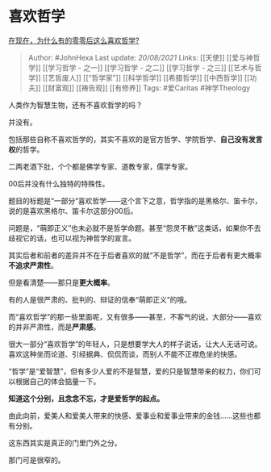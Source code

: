 # 喜欢哲学
[在现在，为什么有的零零后这么喜欢哲学?](https://www.zhihu.com/question/436744133/answer/2073251596)

> Author: #JohnHexa 
Last update: *20/08/2021* 
Links: [[天使]] [[爱与神哲学]] [[学习哲学 - 之一]] [[学习哲学 - 之二]] [[学习哲学 - 之三]] [[艺术与哲学]] [[艺哲废人]] [[“哲学家”]] [[科学哲学]] [[希腊哲学]] [[中西哲学]] [[功夫]] [[财富观]] [[祷告观]] [[有修养]]
Tags: #爱Caritas #神学Theology 
  



人类作为智慧生物，还有不喜欢哲学的吗？

并没有。

包括那些自称不喜欢哲学的，其实不喜欢的是官方哲学、学院哲学、**自己没有发言权**的哲学。

二两老酒下肚，个个都是佛学专家、道教专家，儒学专家。

00后并没有什么独特的特殊性。

题目的标题是“一部分“喜欢哲学——这个言下之意，哲学指的是黑格尔、笛卡尔，说的是喜欢黑格尔、笛卡尔这部分00后。

问题是，“萌即正义”也未必就不是哲学命题。甚至“怨灵不散”这类话，如果你不去歧视它的话，也可以视为神哲学的宣言。

其实后者和前者的差异并不在于后者喜欢的就“不是哲学”，而在于后者有更大概率**不追求严肃性**。

但是看清楚——那只是**更大概率**。

有的人是很严肃的、批判的、辩证的信奉“萌即正义”的哦。

而“喜欢哲学”的那一些里面呢，又有很多——甚至，不客气的说，大部分——喜欢的并非严肃性，而是**严肃感**。

很大一部分“喜欢哲学”的年轻人，只是想要学大人的样子说话，让大人无话可说。喜欢这种坐而论道、引经据典、侃侃而谈，而别人不能不正襟危坐的快感。

“哲学”是“爱智慧”，但有多少人爱的不是智慧，爱的只是智慧带来的权力，你们可以根据自己的体会掂量一下。

**知道这个分别，且念念不忘，才是爱哲学的起点。**

  

由此向前，爱美人和爱美人带来的快感、爱事业和爱事业带来的金钱……这些也都有分别。

这东西其实是真正的门里门外之分。

那门可是很窄的。